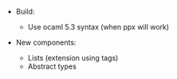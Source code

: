 
- Build:
  - Use ocaml 5.3 syntax (when ppx will work)

- New components:
  - Lists (extension using tags)
  - Abstract types
